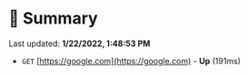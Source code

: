 # 📖 Summary
Last updated: **1/22/2022, 1:48:53 PM**

- `GET` [https://google.com](https://google.com) - **Up** (191ms)
